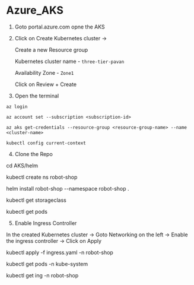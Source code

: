 # Azure_AKS

1. Goto portal.azure.com opne the AKS


2. Click on Create Kubernetes cluster -> 

    Create a new Resource group 
    
    Kubernetes cluster name - `three-tier-pavan`
    
    Availability Zone - `Zone1`
    
    Click on Review + Create


3. Open the terminal

```
az login
```
```
az account set --subscription <subscription-id>
```
```
az aks get-credentials --resource-group <resource-group-name> --name <cluster-name>
```
```
kubectl config current-context
```

4. Clone the  Repo 

cd AKS/helm

kubectl create ns robot-shop

helm install robot-shop --namespace robot-shop .


kubectl get storageclass

kubectl get pods 


5. Enable Ingress Controller 

In the created Kubernetes cluster -> Goto Networking on the left -> Enable the ingress controller -> Click on Apply 

kubectl apply -f ingress.yaml -n robot-shop

kubectl get pods -n kube-system

kubectl get ing -n robot-shop
